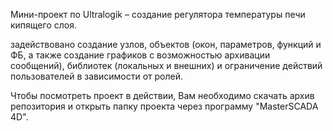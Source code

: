 Мини-проект по Ultralogik – создание регулятора температуры печи кипящего слоя.

задействовано создание узлов, объектов (окон, параметров, функций и ФБ, а также создание графиков с возможностью архивации сообщений), библиотек (локальных и внешних) и ограничение действий пользователей в зависимости от ролей.



Чтобы посмотреть проект в действии, Вам необходимо скачать архив репозитория и открыть папку проекта через программу "MasterSCADA 4D".
